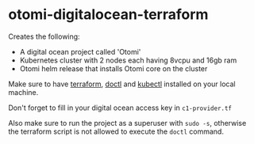 # otomi-digitalocean-terraform

Creates the following:
- A digital ocean project called 'Otomi'
- Kubernetes cluster with 2 nodes each having 8vcpu and 16gb ram
- Otomi helm release that installs Otomi core on the cluster

Make sure to have [terraform](https://developer.hashicorp.com/terraform/tutorials/aws-get-started/install-cli), [doctl](https://docs.digitalocean.com/reference/doctl/how-to/install/) and [kubectl](https://kubernetes.io/docs/tasks/tools/) installed on your local machine.

Don't forget to fill in your digital ocean access key in `c1-provider.tf`

Also make sure to run the project as a superuser with `sudo -s`, otherwise the terraform script is not allowed to execute the `doctl` command.

